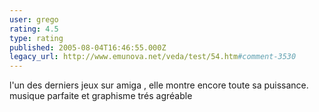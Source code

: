 ```yaml
---
user: grego
rating: 4.5
type: rating
published: 2005-08-04T16:46:55.000Z
legacy_url: http://www.emunova.net/veda/test/54.htm#comment-3530
---
```

l'un des derniers jeux sur amiga , elle montre encore toute sa puissance. musique parfaite et graphisme trés agréable